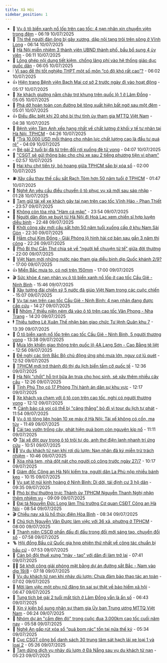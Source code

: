 ```yaml
---
title: Xã Hội
sidebar_position: 1
---
```


<!-- dantri-xa-hoi:START -->
- 🫣 [Vụ ô tô biển xanh nổ lốp trên cao tốc: 4 nạn nhân xin chuyển viện trong đêm](https://dantri.com.vn/xa-hoi/vu-o-to-bien-xanh-no-lop-tren-cao-toc-4-nan-nhan-xin-chuyen-vien-trong-dem-20250710123439083.htm) - 06:19 10/07/2025
- 💼 [Thi thể người đàn ông bị gãy xương, dập nội tạng trôi trên sông ở Vĩnh Long](https://dantri.com.vn/xa-hoi/thi-the-nguoi-dan-ong-bi-gay-xuong-dap-noi-tang-troi-tren-song-o-vinh-long-20250710120944171.htm) - 06:14 10/07/2025
- 🎊 [Hà Nội miễn nhiệm 3 thành viên UBND thành phố, bầu bổ sung 4 ủy viên](https://dantri.com.vn/xa-hoi/ha-noi-mien-nhiem-3-thanh-vien-ubnd-thanh-pho-bau-bo-sung-4-uy-vien-20250710124024592.htm) - 06:11 10/07/2025
- 🙉 [Lồng ghép nội dung tiết kiệm, chống lãng phí vào hệ thống giáo dục quốc dân](https://dantri.com.vn/xa-hoi/long-ghep-noi-dung-tiet-kiem-chong-lang-phi-vao-he-thong-giao-duc-quoc-dan-20250710122400181.htm) - 06:05 10/07/2025
- 🕯 [Vì sao đề thi tốt nghiệp THPT một số môn “có độ khó rất cao”?](https://dantri.com.vn/xa-hoi/vi-sao-de-thi-tot-nghiep-thpt-mot-so-mon-co-do-kho-rat-cao-20250710125506918.htm) - 06:02 10/07/2025
- 👍 [Hiện trạng Bệnh viện Bạch Mai cơ sở 2 trước ngày đi vào hoạt động](https://dantri.com.vn/xa-hoi/hien-trang-benh-vien-bach-mai-co-so-2-truoc-ngay-di-vao-hoat-dong-20250710113151004.htm) - 05:17 10/07/2025
- 🤖 [Xe khách giường nằm cháy trơ khung trên quốc lộ 1 ở Lâm Đồng](https://dantri.com.vn/xa-hoi/xe-khach-giuong-nam-chay-tro-khung-tren-quoc-lo-1-o-lam-dong-20250710114832245.htm) - 05:05 10/07/2025
- 🙉 [Phá dỡ hoàn toàn con đường bê tông xuất hiện bất ngờ sau một đêm](https://dantri.com.vn/xa-hoi/pha-do-hoan-toan-con-duong-be-tong-xuat-hien-bat-ngo-sau-mot-dem-20250710085519075.htm) - 05:01 10/07/2025
- 👍 [Điều đặc biệt khi 20 phó bí thư tỉnh ủy tham gia MTTQ Việt Nam](https://dantri.com.vn/xa-hoi/dieu-dac-biet-khi-20-pho-bi-thu-tinh-uy-tham-gia-mttq-viet-nam-20250710113339902.htm) - 04:38 10/07/2025
- 🗽 [Bệnh viện Tâm Anh xếp hạng nhất về chất lượng ở khối y tế tư nhân tại Hà Nội, TPHCM](https://dantri.com.vn/xa-hoi/benh-vien-tam-anh-xep-hang-nhat-ve-chat-luong-o-khoi-y-te-tu-nhan-tai-ha-noi-tphcm-20250710104417905.htm) - 04:26 10/07/2025
- 🗽 [“Trả 10.000 USD mỗi tháng cho nhân lực chất lượng cao là đầu tư quá rẻ”](https://dantri.com.vn/xa-hoi/tra-10000-usd-moi-thang-cho-nhan-luc-chat-luong-cao-la-dau-tu-qua-re-20250710105650180.htm) - 04:09 10/07/2025
- 🔥 [Bé gái 2 tuổi bị đá từ trên đồi rơi xuống đè tử vong](https://dantri.com.vn/xa-hoi/be-gai-2-tuoi-bi-da-tu-tren-doi-roi-xuong-de-tu-vong-20250710093439140.htm) - 04:07 10/07/2025
- 🦒 [&quot;CSGT sẽ gửi thông báo cho chủ xe sau 2 tiếng phương tiện vi phạm&quot;](https://dantri.com.vn/xa-hoi/csgt-se-gui-thong-bao-cho-chu-xe-sau-2-tieng-phuong-tien-vi-pham-20250710093618978.htm) - 02:57 10/07/2025
- 🧐 [Hai khu chợ tiền tỷ, bỏ hoang giữa TPHCM sắp bị xóa sổ](https://dantri.com.vn/xa-hoi/hai-khu-cho-tien-ty-bo-hoang-giua-tphcm-sap-bi-xoa-so-20250708151341987.htm) - 02:00 10/07/2025
- ⛽️ [Xây cầu thay thế cầu sắt Rạch Tôm hơn 50 năm tuổi ở TPHCM](https://dantri.com.vn/xa-hoi/xay-cau-thay-the-cau-sat-rach-tom-hon-50-nam-tuoi-o-tphcm-20250709231051764.htm) - 01:47 10/07/2025
- 🚀 [Nghệ An yêu cầu điều chuyển ô tô phục vụ xã mới sau sáp nhập](https://dantri.com.vn/xa-hoi/nghe-an-yeu-cau-dieu-chuyen-o-to-phuc-vu-xa-moi-sau-sap-nhap-20250710065511606.htm) - 01:28 10/07/2025
- 🦒 [Tạm giữ tài xế xe khách gây tai nạn trên cao tốc Vĩnh Hảo - Phan Thiết](https://dantri.com.vn/xa-hoi/tam-giu-tai-xe-xe-khach-gay-tai-nan-tren-cao-toc-vinh-hao-phan-thiet-20250710063102312.htm) - 23:57 09/07/2025
- 🦅 [Không còn tòa nhà &quot;Hàm cá mập&quot;](https://dantri.com.vn/xa-hoi/khong-con-toa-nha-ham-ca-map-20250710064301497.htm) - 23:54 09/07/2025
- 🚀 [Người dân đón xe buýt từ Hà Nội đi Hoà Lạc xem chiến sĩ hợp luyện diễu binh](https://dantri.com.vn/xa-hoi/nguoi-dan-don-xe-buyt-tu-ha-noi-di-hoa-lac-xem-chien-si-hop-luyen-dieu-binh-20250710054820963.htm) - 22:48 09/07/2025
- 🦅 [Khởi công xây mới cầu sắt hơn 50 năm tuổi xuống cấp ở khu Nam Sài Gòn](https://dantri.com.vn/xa-hoi/khoi-cong-xay-moi-cau-sat-hon-50-nam-tuoi-xuong-cap-o-khu-nam-sai-gon-20250709184131740.htm) - 22:30 09/07/2025
- 🤠 [Hầm chui Kim Đồng - Giải Phóng lộ hình hài cơ bản sau gần 3 năm thi công](https://dantri.com.vn/xa-hoi/ham-chui-kim-dong-giai-phong-lo-hinh-hai-co-ban-sau-gan-3-nam-thi-cong-20250709183218853.htm) - 22:26 09/07/2025
- 💄 [Phó Bí thư Cần Thơ chia sẻ về “người kể chuyện tử tế” giữa đời thường](https://dantri.com.vn/xa-hoi/pho-bi-thu-can-tho-chia-se-ve-nguoi-ke-chuyen-tu-te-giua-doi-thuong-20250620130636328.htm) - 22:00 09/07/2025
- 🥷 [Việt Nam mời những nước nào tham gia diễu binh dịp Quốc khánh 2/9?](https://dantri.com.vn/xa-hoi/viet-nam-moi-nhung-nuoc-nao-tham-gia-dieu-binh-dip-quoc-khanh-29-20250709213906760.htm) - 17:00 09/07/2025
- 👍 [Miền Bắc mưa to, có nơi trên 150mm](https://dantri.com.vn/xa-hoi/mien-bac-mua-to-co-noi-tren-150mm-20250709194925165.htm) - 17:00 09/07/2025
- 🎬 [Sức khỏe 4 nạn nhân vụ ô tô biển xanh nổ lốp ở cao tốc Cầu Giẽ - Ninh Bình](https://dantri.com.vn/xa-hoi/suc-khoe-4-nan-nhan-vu-o-to-bien-xanh-no-lop-o-cao-toc-cau-gie-ninh-binh-20250709222953559.htm) - 15:46 09/07/2025
- 🦒 [Xây tượng đài chiến sỹ 5 nước đã giúp Việt Nam trong các cuộc chiến](https://dantri.com.vn/xa-hoi/xay-tuong-dai-chien-sy-5-nuoc-da-giup-viet-nam-trong-cac-cuoc-chien-20250709215604003.htm) - 15:07 09/07/2025
- 🌊 [Vụ tai nạn trên cao tốc Cầu Giẽ - Ninh Bình: 4 nạn nhân đang được cấp cứu](https://dantri.com.vn/xa-hoi/vu-tai-nan-tren-cao-toc-cau-gie-ninh-binh-4-nan-nhan-dang-duoc-cap-cuu-20250709211857652.htm) - 14:27 09/07/2025
- 🧑‍💻 [Nhóm 7 thiếu niên ném đá vào ô tô trên cao tốc Vân Phong - Nha Trang](https://dantri.com.vn/xa-hoi/nhom-7-thieu-nien-nem-da-vao-o-to-tren-cao-toc-van-phong-nha-trang-20250709210533736.htm) - 14:20 09/07/2025
- 🕴 [Thiếu tướng Lê Xuân Thế nhận bàn giao chức Tư lệnh Quân khu 7](https://dantri.com.vn/xa-hoi/thieu-tuong-le-xuan-the-nhan-ban-giao-chuc-tu-lenh-quan-khu-7-20250709194339816.htm) - 13:39 09/07/2025
- 🤔 [Ô tô biển xanh nổ lốp trên cao tốc Cầu Giẽ - Ninh Bình, 5 người thương vong](https://dantri.com.vn/xa-hoi/o-to-bien-xanh-no-lop-tren-cao-toc-cau-gie-ninh-binh-5-nguoi-thuong-vong-20250709203443773.htm) - 13:38 09/07/2025
- 💄 [Mưa lớn khiến giao thông trên quốc lộ 4A Lạng Sơn - Cao Bằng tê liệt](https://dantri.com.vn/xa-hoi/mua-lon-khien-giao-thong-tren-quoc-lo-4a-lang-son-cao-bang-te-liet-20250709192926598.htm) - 12:56 09/07/2025
- 🧠 [Đề nghị các tỉnh Bắc Bộ chủ động ứng phó mưa lớn, nguy cơ lũ quét](https://dantri.com.vn/xa-hoi/de-nghi-cac-tinh-bac-bo-chu-dong-ung-pho-mua-lon-nguy-co-lu-quet-20250709192849135.htm) - 12:52 09/07/2025
- 🦣 [TPHCM mới trở thành đô thị du lịch biển tầm cỡ quốc tế](https://dantri.com.vn/xa-hoi/tphcm-moi-tro-thanh-do-thi-du-lich-bien-tam-co-quoc-te-20250709190449092.htm) - 12:36 09/07/2025
- 💫 [Hà Nội &quot;chốt&quot; hỗ trợ bữa ăn trưa cho học sinh, sẽ xây thêm nhiều cây cầu](https://dantri.com.vn/xa-hoi/ha-noi-chot-ho-tro-bua-an-trua-cho-hoc-sinh-se-xay-them-nhieu-cay-cau-20250709192456551.htm) - 12:26 09/07/2025
- 🚀 [Tỉnh Phú Thọ có 17 Phòng Thi hành án dân sự khu vực](https://dantri.com.vn/xa-hoi/tinh-phu-tho-co-17-phong-thi-hanh-an-dan-su-khu-vuc-20250709190558447.htm) - 12:17 09/07/2025
- 🤔 [Xe khách va chạm với ô tô con trên cao tốc, nghi có người thương vong](https://dantri.com.vn/xa-hoi/xe-khach-va-cham-voi-o-to-con-tren-cao-toc-nghi-co-nguoi-thuong-vong-20250709190838184.htm) - 12:12 09/07/2025
- ⚗️ [Cảnh báo cá voi có thể bị &quot;căng thẳng&quot; bỏ đi vì tour du lịch tự phát](https://dantri.com.vn/xa-hoi/canh-bao-ca-voi-co-the-bi-cang-thang-bo-di-vi-tour-du-lich-tu-phat-20250709175447560.htm) - 11:54 09/07/2025
- 🫶 [Vụ ô tô tông liên hoàn 10 xe máy ở Hà Nội: Tài xế không có cồn, ma túy](https://dantri.com.vn/xa-hoi/vu-o-to-tong-lien-hoan-10-xe-may-o-ha-noi-tai-xe-khong-co-con-ma-tuy-20250709184224500.htm) - 11:49 09/07/2025
- 🌮 [Cải tạo vườn trồng cây, phát hiện quả bom còn nguyên kíp nổ](https://dantri.com.vn/xa-hoi/cai-tao-vuon-trong-cay-phat-hien-qua-bom-con-nguyen-kip-no-20250709172830056.htm) - 11:11 09/07/2025
- 🐵 [Tài xế đột quỵ trong ô tô trôi tự do, anh thợ điện lạnh nhanh trí ứng cứu](https://dantri.com.vn/xa-hoi/tai-xe-dot-quy-trong-o-to-troi-tu-do-anh-tho-dien-lanh-nhanh-tri-ung-cuu-20250709170402844.htm) - 10:51 09/07/2025
- 🧑‍🏫 [Vụ du khách tử nạn khi rơi dù lượn: Nạn nhân đã ký miễn trừ trách nhiệm](https://dantri.com.vn/xa-hoi/vu-du-khach-tu-nan-khi-roi-du-luon-nan-nhan-da-ky-mien-tru-trach-nhiem-20250709170954093.htm) - 10:46 09/07/2025
- 💫 [Xóa nhà tạm, nhà dột nát cho người có công trước ngày 27/7](https://dantri.com.vn/xa-hoi/xoa-nha-tam-nha-dot-nat-cho-nguoi-co-cong-truoc-ngay-277-20250709170908130.htm) - 10:17 09/07/2025
- 🦩 [Giám đốc Công an Hà Nội kiểm tra, người dân La Phù nộp nhiều bánh kẹo](https://dantri.com.vn/xa-hoi/giam-doc-cong-an-ha-noi-kiem-tra-nguoi-dan-la-phu-nop-nhieu-banh-keo-20250709164728704.htm) - 10:15 09/07/2025
- 🦄 [Vụ sạt lở núi kinh hoàng ở Ninh Bình: Di dời, tái định cư 3 hộ dân](https://dantri.com.vn/xa-hoi/vu-sat-lo-nui-kinh-hoang-o-ninh-binh-di-doi-tai-dinh-cu-3-ho-dan-20250709161218591.htm) - 09:35 09/07/2025
- 💂 [Phó bí thư thường trực Thành ủy TPHCM Nguyễn Thanh Nghị nhận thêm nhiệm vụ](https://dantri.com.vn/xa-hoi/pho-bi-thu-thuong-truc-thanh-uy-tphcm-nguyen-thanh-nghi-nhan-them-nhiem-vu-20250709160501205.htm) - 09:09 09/07/2025
- 💄 [Đại tá Nguyễn Đức Long làm Thủ trưởng Cơ quan CSĐT Công an Hà Nội](https://dantri.com.vn/xa-hoi/dai-ta-nguyen-duc-long-lam-thu-truong-co-quan-csdt-cong-an-ha-noi-20250709155154498.htm) - 08:54 09/07/2025
- 🎬 [Chiều nay xả lũ hồ thủy điện Hòa Bình](https://dantri.com.vn/xa-hoi/chieu-nay-xa-lu-ho-thuy-dien-hoa-binh-20250709152620148.htm) - 08:34 09/07/2025
- 👀 [Chủ tịch Nguyễn Văn Được làm việc với 36 xã, phường ở TPHCM](https://dantri.com.vn/xa-hoi/chu-tich-nguyen-van-duoc-lam-viec-voi-36-xa-phuong-o-tphcm-20250709143703803.htm) - 08:00 09/07/2025
- 💃 [Thanh niên CSCĐ phấn đấu đi đầu trong đổi mới sáng tạo, chuyển đổi số](https://dantri.com.vn/xa-hoi/thanh-nien-cscd-phan-dau-di-dau-trong-doi-moi-sang-tao-chuyen-doi-so-20250709165006193.htm) - 07:58 09/07/2025
- 🪜 [Hội đồng Bầu cử Quốc gia họp phiên thứ nhất về công tác chuẩn bị bầu cử](https://dantri.com.vn/xa-hoi/hoi-dong-bau-cu-quoc-gia-hop-phien-thu-nhat-ve-cong-tac-chuan-bi-bau-cu-20250709143756249.htm) - 07:53 09/07/2025
- 📝 [Cán bộ đội thuế xưng “mày - tao” với dân đi làm trở lại](https://dantri.com.vn/xa-hoi/can-bo-doi-thue-xung-may-tao-voi-dan-di-lam-tro-lai-20250709134856001.htm) - 07:41 09/07/2025
- 🧑‍💻 [Sẽ khởi công giải phóng mặt bằng dự án đường sắt Bắc - Nam vào dịp 19/8](https://dantri.com.vn/xa-hoi/se-khoi-cong-giai-phong-mat-bang-du-an-duong-sat-bac-nam-vao-dip-198-20250709140442376.htm) - 07:18 09/07/2025
- 👺 [Vụ du khách tử nạn khi nhảy dù lượn: Chưa đảm bảo thao tác an toàn](https://dantri.com.vn/xa-hoi/vu-du-khach-tu-nan-khi-nhay-du-luon-chua-dam-bao-thao-tac-an-toan-20250709135316359.htm) - 07:02 09/07/2025
- 🌮 [Mời làm việc một phụ nữ đăng tin sai sự thật về bảo hiểm xã hội](https://dantri.com.vn/xa-hoi/moi-lam-viec-mot-phu-nu-dang-tin-sai-su-that-ve-bao-hiem-xa-hoi-20250709133333718.htm) - 06:47 09/07/2025
- 🤭 [Tung tích bé gái 2 tuổi mất tích ở Lâm Đồng vẫn là ẩn số](https://dantri.com.vn/xa-hoi/tung-tich-be-gai-2-tuoi-mat-tich-o-lam-dong-van-la-an-so-20250709132249831.htm) - 06:43 09/07/2025
- 💪 [Xin ý kiến bổ sung nhân sự tham gia Ủy ban Trung ương MTTQ Việt Nam](https://dantri.com.vn/xa-hoi/xin-y-kien-bo-sung-nhan-su-tham-gia-uy-ban-trung-uong-mttq-viet-nam-20250709130009953.htm) - 06:24 09/07/2025
- 🧰 [Nhóm dự án &quot;cầm đèn đỏ&quot; trong cuộc đua 3.000km cao tốc cuối năm nay](https://dantri.com.vn/xa-hoi/nhom-du-an-cam-den-do-trong-cuoc-dua-3000km-cao-toc-cuoi-nam-nay-20250627112546302.htm) - 05:58 09/07/2025
- 🤡 [Nghệ An gấp rút xóa sổ “quả bom rác” tồn tại nửa thế kỷ](https://dantri.com.vn/xa-hoi/nghe-an-gap-rut-xoa-so-qua-bom-rac-ton-tai-nua-the-ky-20250709105308320.htm) - 05:34 09/07/2025
- 🦆 [Cục CSGT công bố danh sách 30 trung tâm sát hạch lái xe loại 1 và loại 2](https://dantri.com.vn/xa-hoi/cuc-csgt-cong-bo-danh-sach-30-trung-tam-sat-hach-lai-xe-loai-1-va-loai-2-20250709120341495.htm) - 05:26 09/07/2025
- 🦍 [Tạm dừng dịch vụ nhảy dù lượn ở Đà Nẵng sau vụ du khách tử nạn](https://dantri.com.vn/xa-hoi/tam-dung-dich-vu-nhay-du-luon-o-da-nang-sau-vu-du-khach-tu-nan-20250709120211136.htm) - 05:23 09/07/2025<!-- dantri-xa-hoi:END -->
